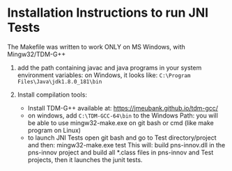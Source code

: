 # Installation Instructions to run JNI Tests

The Makefile was written to work ONLY on MS Windows, with Mingw32/TDM-G++

1. add the path containing javac and java programs in your system environment variables: on Windows, it looks like:
```C:\Program Files\Java\jdk1.8.0_181\bin```

2. Install compilation tools:
    - Install TDM-G++ available at: https://jmeubank.github.io/tdm-gcc/
    - on windows, add ```C:\TDM-GCC-64\bin``` to the Windows Path: you will be able to use mingw32-make.exe
      on git bash or cmd (like make program on Linux)
    - to launch JNI Tests open git bash and go to Test directory/project and then: 
      mingw32-make.exe test
      This will: build pns-innov.dll in the pns-innov project and build all *.class files in pns-innov
      and Test projects, then it launches the junit tests.
